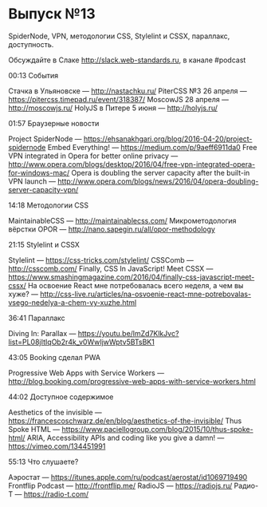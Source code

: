 # Выпуск №13

SpiderNode, VPN, методологии CSS, Stylelint и CSSX, параллакс, доступность.

Обсуждайте в Слаке http://slack.web-standards.ru, в канале #​podcast

00:13 События

Стачка в Ульяновске — http://nastachku.ru/
PiterCSS №3 26 апреля — https://pitercss.timepad.ru/event/318387/
MoscowJS 28 апреля — http://moscowjs.ru/
HolyJS в Питере 5 июня — http://holyjs.ru/

01:57 Браузерные новости
 
Project SpiderNode — https://ehsanakhgari.org/blog/2016-04-20/project-spidernode
Embed Everything! — https://medium.com/p/9aeff6911da0
Free VPN integrated in Opera for better online privacy — http://www.opera.com/blogs/desktop/2016/04/free-vpn-integrated-opera-for-windows-mac/
Opera is doubling the server capacity after the built-in VPN launch — http://www.opera.com/blogs/news/2016/04/opera-doubling-server-capacity-vpn/

14:18 Методологии CSS

MaintainableCSS — http://maintainablecss.com/
Микрометодология вёрстки OPOR — http://nano.sapegin.ru/all/opor-methodology

21:15 Stylelint и CSSX

Stylelint — https://css-tricks.com/stylelint/
CSSComb — http://csscomb.com/
Finally, CSS In JavaScript! Meet CSSX — https://www.smashingmagazine.com/2016/04/finally-css-javascript-meet-cssx/
На освоение React мне потребовалась всего неделя, а чем вы хуже? — http://css-live.ru/articles/na-osvoenie-react-mne-potrebovalas-vsego-nedelya-a-chem-vy-xuzhe.html 

36:41 Параллакс

Diving In: Parallax — https://youtu.be/lmZd7KlkJvc?list=PL08jItIqOb2r4k_v0WwIjwWptv5BTsBK1

43:05 Booking сделал PWA

Progressive Web Apps with Service Workers — http://blog.booking.com/progressive-web-apps-with-service-workers.html

44:02 Доступное содержимое

Aesthetics of the invisible — https://francescoschwarz.de/en/blog/aesthetics-of-the-invisible/
Thus Spoke HTML — https://www.paciellogroup.com/blog/2015/10/thus-spoke-html/
ARIA, Accessibility APIs and coding like you give a damn! — https://vimeo.com/134451991

55:13 Что слушаете?

Аэростат — https://itunes.apple.com/ru/podcast/aerostat/id1069719490
Frontflip Podcast — http://frontflip.me/
RadioJS — https://radiojs.ru/
Радио-Т — https://radio-t.com/